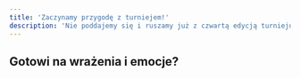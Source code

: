 ```yaml
---
title: 'Zaczynamy przygodę z turniejem!'
description: 'Nie poddajemy się i ruszamy już z czwartą edycją turnieju ZSECUP!'
---
```


## Gotowi na wrażenia i emocje?
